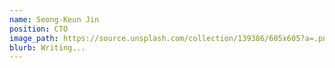 ```yaml
---
name: Seong-Keun Jin
position: CTO
image_path: https://source.unsplash.com/collection/139386/605x605?a=.png
blurb: Writing...
---
```

